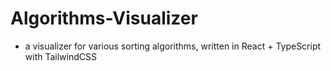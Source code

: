 # Algorithms-Visualizer

-   a visualizer for various sorting algorithms, written in React + TypeScript with TailwindCSS
